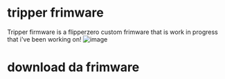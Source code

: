 # tripper frimware

Tripper firmware is a flipperzero custom frimware that is work in progress that i've been working on!
![image](https://github.com/hugbot1/tripper-firmware-/assets/132775034/877a493a-d60a-4a7a-be52-91ddbb2609c8)

# download da frimware
